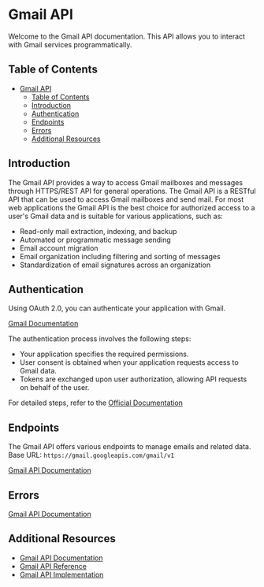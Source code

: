 # Gmail API

Welcome to the Gmail API documentation. This API allows you to interact with Gmail services programmatically.

## Table of Contents

- [Gmail API](#gmail-api)
  - [Table of Contents](#table-of-contents)
  - [Introduction](#introduction)
  - [Authentication](#authentication)
  - [Endpoints](#endpoints)
  - [Errors](#errors)
  - [Additional Resources](#additional-resources)

## Introduction

The Gmail API provides a way to access Gmail mailboxes and messages through HTTPS/REST API for general operations.
The Gmail API is a RESTful API that can be used to access Gmail mailboxes and send mail.
For most web applications the Gmail API is the best choice for authorized access to a user's Gmail data and is suitable for various applications, such as:

- Read-only mail extraction, indexing, and backup
- Automated or programmatic message sending
- Email account migration
- Email organization including filtering and sorting of messages
- Standardization of email signatures across an organization

## Authentication

Using OAuth 2.0, you can authenticate your application with Gmail.

[Gmail Documentation](https://developers.google.com/gmail/api/overview#authentication)

The authentication process involves the following steps:

- Your application specifies the required permissions.
- User consent is obtained when your application requests access to Gmail data.
- Tokens are exchanged upon user authorization, allowing API requests on behalf of the user.

For detailed steps, refer to the [Official Documentation](https://developers.google.com/gmail/api/overview#auth)

## Endpoints

The Gmail API offers various endpoints to manage emails and related data.
Base URL: `https://gmail.googleapis.com/gmail/v1`

[Gmail API Documentation](https://developers.google.com/gmail/api/reference/rest)

## Errors

[Gmail API Documentation](https://developers.google.com/gmail/api/overview#errors)

## Additional Resources

- [Gmail API Documentation](https://developers.google.com/gmail/api)
- [Gmail API Reference](https://developers.google.com/gmail/api/reference/rest)
- [Gmail API Implementation](https://developers.google.com/gmail/api/quickstart/nodejs)
